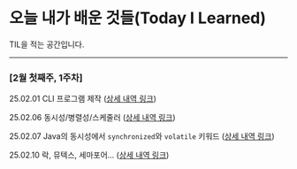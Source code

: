 # 오늘 내가 배운 것들(Today I Learned)

TIL을 적는 공간입니다.

---

### [2월 첫째주, 1주차]

25.02.01 CLI 프로그램 제작 ([상세 내역 링크](https://github.com/100-hours-a-week/jessie-til/blob/main/2025_FEB/2025-02-01.md))

25.02.06 동시성/병렬성/스케줄러 ([상세 내역 링크](https://github.com/100-hours-a-week/jessie-til/blob/main/2025_FEB/2025-02-06.md))

25.02.07 Java의 동시성에서 `synchronized`와 `volatile` 키워드 ([상세 내역 링크](https://github.com/100-hours-a-week/jessie-til/blob/main/2025_FEB/2025-02-06.md))

25.02.10 락, 뮤텍스, 세마포어... ([상세 내역 링크](https://github.com/100-hours-a-week/jessie-til/blob/main/2025_FEB/2025-02-10.md))
